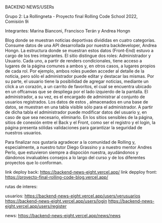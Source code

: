 BACKEND NEWS/USERs

Grupo 2: La Rollingneta - Proyecto final Rolling Code School 2022, Comisión 9i

Integrantes: Marina Bianconi, Francisco Terán y Andrea Hongn 

Blog donde se muestran noticias deportivas divididas en cuatro categorías. Consume datos de una API desarrollada por nuestra backdeveloper, Andrea Hongn. La estructura donde se muestran estos datos (Front-End) estuvo a cargo de los tres integrantes. El sitio distingue dos roles: Administrador y Usuario. Cada uno, a partir de renders condicionales, tiene acceso a lugares de la página comunes a ambos y, en otros casos, a lugares propios de cada rol. Por ejemplo, ambos roles pueden acceder al detalle de la noticia, pero sólo el administrador puede editar y destacar las mismas. Por su parte, el usuario tiene la posibilidad de agregar noticias, mediante un click a un corazón, a un carrito de favoritos, el cual se encuentra ubicado en un offcanvas que se despliega por el lado izquierdo de la pantalla. El administrador, a su vez, es el encargado de administrar al conjunto de usuarios registrados. Los datos de estos , almacenados en una base de datos, se muestran en una tabla visible sólo para el administrador. A partir de dicha tabla el administrador puede modificar datos del usuario y, en caso de que sea necesario, eliminarlo. En los sitios sensibles de la página, sitios de conexión entre el Back y el Front, como ser el registro y el login, la página presenta sólidas validaciones para garantizar la seguridad de nuestros usuarios.

Para finalizar nos gustaría agradecer a la comunidad de Rolling y, especialmente, a nuestro tutor Diego Grassino y a nuestro mentor Andres Perlo, que estuvieron siempre a dispoción nuestra, ayudándonos y dándonos invaluables consejos a lo largo del curso y de los diferentes proyectos que lo conforman.

link deploy back: https://backend-news-eight.vercel.app/
link depploy front: https://proyecto-final-rolling-code-blog.vercel.app/

rutas de interes:

usuarios:
https://backend-news-eight.vercel.app/users/verusuarios
https://backend-news-eight.vercel.app/users/login
https://backend-news-eight.vercel.app/users/register

news:
https://backend-news-eight.vercel.app/news/news
